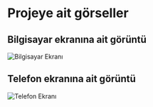 <h1>Projeye ait görseller</h1>


## Bilgisayar ekranına ait görüntü
<img src="https://i.hizliresim.com/rno8467.png" alt="Bilgisayar Ekranı">

## Telefon ekranına ait görüntü
<img src="https://i.hizliresim.com/jl34euq.png" alt="Telefon Ekranı">
